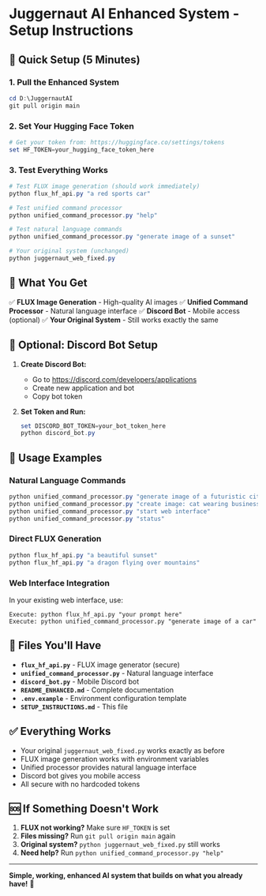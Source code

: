 # Juggernaut AI Enhanced System - Setup Instructions

## 🚀 Quick Setup (5 Minutes)

### 1. Pull the Enhanced System
```powershell
cd D:\JuggernautAI
git pull origin main
```

### 2. Set Your Hugging Face Token
```powershell
# Get your token from: https://huggingface.co/settings/tokens
set HF_TOKEN=your_hugging_face_token_here
```

### 3. Test Everything Works
```powershell
# Test FLUX image generation (should work immediately)
python flux_hf_api.py "a red sports car"

# Test unified command processor
python unified_command_processor.py "help"

# Test natural language commands
python unified_command_processor.py "generate image of a sunset"

# Your original system (unchanged)
python juggernaut_web_fixed.py
```

## 🎯 What You Get

✅ **FLUX Image Generation** - High-quality AI images
✅ **Unified Command Processor** - Natural language interface
✅ **Discord Bot** - Mobile access (optional)
✅ **Your Original System** - Still works exactly the same

## 📱 Optional: Discord Bot Setup

1. **Create Discord Bot:**
   - Go to https://discord.com/developers/applications
   - Create new application and bot
   - Copy bot token

2. **Set Token and Run:**
   ```powershell
   set DISCORD_BOT_TOKEN=your_bot_token_here
   python discord_bot.py
   ```

## 🎨 Usage Examples

### Natural Language Commands
```powershell
python unified_command_processor.py "generate image of a futuristic city"
python unified_command_processor.py "create image: cat wearing business suit"
python unified_command_processor.py "start web interface"
python unified_command_processor.py "status"
```

### Direct FLUX Generation
```powershell
python flux_hf_api.py "a beautiful sunset"
python flux_hf_api.py "a dragon flying over mountains"
```

### Web Interface Integration
In your existing web interface, use:
```
Execute: python flux_hf_api.py "your prompt here"
Execute: python unified_command_processor.py "generate image of a car"
```

## 🔧 Files You'll Have

- **`flux_hf_api.py`** - FLUX image generator (secure)
- **`unified_command_processor.py`** - Natural language interface
- **`discord_bot.py`** - Mobile Discord bot
- **`README_ENHANCED.md`** - Complete documentation
- **`.env.example`** - Environment configuration template
- **`SETUP_INSTRUCTIONS.md`** - This file

## ✅ Everything Works

- Your original `juggernaut_web_fixed.py` works exactly as before
- FLUX image generation works with environment variables
- Unified processor provides natural language interface
- Discord bot gives you mobile access
- All secure with no hardcoded tokens

## 🆘 If Something Doesn't Work

1. **FLUX not working?** Make sure `HF_TOKEN` is set
2. **Files missing?** Run `git pull origin main` again
3. **Original system?** `python juggernaut_web_fixed.py` still works
4. **Need help?** Run `python unified_command_processor.py "help"`

---

**Simple, working, enhanced AI system that builds on what you already have!** 🚀

